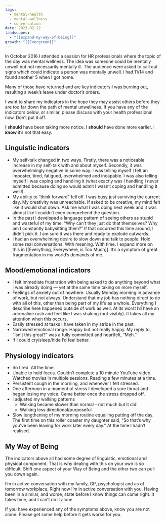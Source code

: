 ```yaml
---
tags:
  - mental-health
  - mental-wellness
  - conversation
date: 2023-02-12
landscapes:
  - "[[expand-my-way-of-being]]"
growth: "[[Evergreen]]"
---
```

In October 2016 I attended a session for HR professionals where the topic of the day was mental wellness. The idea was someone could be mentally unwell but not necessarily mentally ill. The audience were asked to call out signs which could indicate a person was mentally unwell. I had 11/14 and found another 5 when I got home.

Many of those have returned and are key indicators I was burning out, resulting a week’s leave under doctor’s orders. 

I want to share my indicators in the hope they may assist others before they are too far down the path of mental unwellness. If you have any of the indicators below, or similar, please discuss with your health professional now. Don’t put it off. 

I **should** have been taking more notice. I **should** have done more earlier. I **_know_** it’s not that easy.

## Linguistic indicators
- My self-talk changed in two ways. Firstly, there was a noticeable increase in my self-talk with and about myself. Secondly, it was overwhelmingly negative in some way. I was telling myself I felt an imposter, tired, fatigued, overwhelmed and incapable. I was also telling myself I was coping and handling it (what exactly was I handling I never admitted because doing so would admit I wasn’t coping and handling it well!).
- My ability to “think forward” fell off. I was busy just surviving the current day. My creativity was unreachable. If asked to be creative, my mind felt like it would shut down. Ask me what I was doing next week and it was almost like I couldn’t even comprehend the question.
- In the past I developed a language pattern of seeing others as stupid and wasteful of my time. “Why can’t they just do that themselves? Why am I constantly babysitting them?” If that occurred this time around, I didn’t pick it. I am sure it was there and ready to explode outwards.
- I had an overwhelming desire to slow down and talk to people. Hold some real conversations. With meaning. With time. I expand more on this in [[Everything, Everywhere, is Too Much]]. It’s a symptom of great fragmentation in my world’s demands of me.

## Mood/emotional indicators
- I felt immediate frustration with being asked to do anything beyond what I was already doing — yet at the same time taking on more myself.
- Feelings of anxiety out of nowhere. Usually Monday morning in advance of work, but not always. Understand that my job has nothing direct to do with all of this, other than being part of my life as a whole. Everything I describe here happened outside of work as well. At its worst I’d have an adrenaline rush and feel like I was shaking (not visibly). It takes all my attention when this occurs.
- Easily stressed at tasks I have taken in my stride in the past.
- Narrowed emotional range. Happy but not really happy. My reply to, “Isn’t this great?” was a fully committed and heartfelt, “Meh.”
- If I could cry/sleep/hide I’d feel better.

## Physiology indicators
- So tired. All the time.
- Unable to hold focus. Couldn’t complete a 10 minute YouTube video. Watched movies in multiple sessions. Reading a few minutes at a time.
- Persistent cough in the morning, and whenever I felt stressed.
- One afternoon in a moment of stress I developed a sore throat and began losing my voice. Came better once the stress dropped off.
- I adjusted my walking patterns
	- Walking became slower than normal - not much but it did
	- Walking less directional/purposeful
- Slow lengthening of my morning routine equalling putting off the day. The first time on this roller coaster my daughter said, “So that’s why you’ve been leaving for work later every day.” At the time I hadn’t realised.

## My Way of Being
The indicators above all had some degree of linguistic, emotional and physical component. That is why dealing with this on your own is so difficult. Shift one aspect of your Way of Being and the other two can pull you down again.

I’m in active conversation with my family, GP, psychologist and as of tomorrow workplace. Right now I’m in active conversation with you. Having been in a similar, and worse, state before I know things can come right. It takes time, and I can’t do it alone. 

If you have experienced any of the symptoms above, know you are not alone. Please get some help before it gets worse for you.